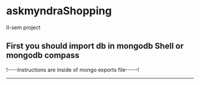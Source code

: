 # askmyndraShopping
II-sem project

First you should import db in mongodb Shell or mongodb compass
-----------------------------------------------------------------------------------------------
!----Instructions are inside of mongo exports file-----!

-----------------------------------------------------------------------------------------------

